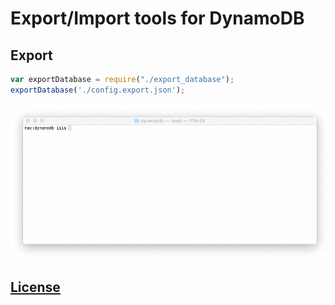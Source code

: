 # Export/Import tools for DynamoDB

## Export

```javascript
var exportDatabase = require("./export_database");
exportDatabase('./config.export.json');
```

![Exporting in console](export.gif?raw=true "Exporting in console")

## [License](/LICENSE.md)
